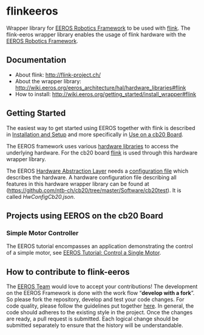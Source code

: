 # flinkeeros
Wrapper library for [EEROS Robotics Framework](https://github.com/eeros-project/eeros-framework) to be used with [flink](https://github.com/flink-project).
The flink-eeros wrapper library enables the usage of flink hardware with the [EEROS Robotics Framework](https://github.com/eeros-project/eeros-framework). 

## Documentation
- About flink: http://flink-project.ch/
- About the wrapper library: http://wiki.eeros.org/eeros_architecture/hal/hardware_libraries#flink
- How to install: http://wiki.eeros.org/getting_started/install_wrapper#flink

## Getting Started

The easiest way to get started using EEROS together with flink is described in [Installation and Setup](https://wiki.eeros.org/getting_started/install_and_setup_development_environment) and more specifically in [Use on a cb20 Board](https://wiki.eeros.org/getting_started/install_and_setup_development_environment/use_with_cb20).

The EEROS framework uses various [hardware libraries](http://wiki.eeros.org/eeros_architecture/hal/hardware_libraries) to access the underlying hardware. For the cb20 board [flink](http://flink-project.ch/) is used through this hardware wrapper library. 

The EEROS [Hardware Abstraction Layer](http://wiki.eeros.org/eeros_architecture/hal/start) needs a [configuration file](http://wiki.eeros.org/eeros_architecture/hal/configuration_file) which describes the hardware. A hardware configuration file describing all features in this hardware wrapper library can be found at (https://github.com/ntb-ch/cb20/tree/master/Software/cb20test). It is called *HwConfigCb20.json*.


## Projects using EEROS on the cb20 Board

### Simple Motor Controller
The EEROS tutorial encompasses an application demonstrating the control of a simple motor, see [EEROS Tutorial: Control a Single Motor](https://wiki.eeros.org/getting_started/tutorials/oneaxis).


## How to contribute to flink-eeros

The [EEROS Team](http://eeros.org/eeros-team/) would love to accept your contributions! The development on the EEROS Framework is done with the work flow “**develop with a fork**”. So please fork the repository, develop and test your code changes. For code quality, please follow the guidelines put together [here](http://wiki.eeros.org/for_developers/start). In general, the code should adheres to the existing style in the project. Once the changes are ready, a pull request is submitted. Each logical change should be submitted separately to ensure that the history will be understandable.
